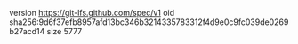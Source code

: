 version https://git-lfs.github.com/spec/v1
oid sha256:9d6f37efb8957afd13bc346b3214335783312f4d9e0c9fc039de0269b27acd14
size 5777
